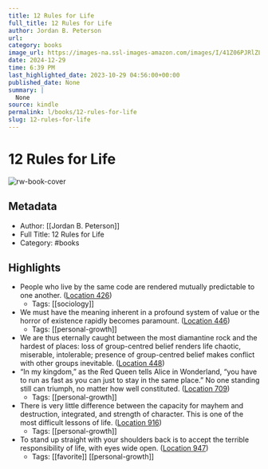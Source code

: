 ```yaml
---
title: 12 Rules for Life
full_title: 12 Rules for Life
author: Jordan B. Peterson
url: 
category: books
image_url: https://images-na.ssl-images-amazon.com/images/I/41Z06PJRlZL._SL200_.jpg
date: 2024-12-29
time: 6:39 PM
last_highlighted_date: 2023-10-29 04:56:00+00:00
published_date: None
summary: |
  None
source: kindle
permalink: l/books/12-rules-for-life
slug: 12-rules-for-life
---
```

# 12 Rules for Life

![rw-book-cover](https://images-na.ssl-images-amazon.com/images/I/41Z06PJRlZL._SL200_.jpg)

## Metadata
- Author: [[Jordan B. Peterson]]
- Full Title: 12 Rules for Life
- Category: #books

## Highlights
- People who live by the same code are rendered mutually predictable to one another. ([Location 426](https://readwise.io/to_kindle?action=open&asin=B078C6C7QS&location=426))
    - Tags: [[sociology]] 
- We must have the meaning inherent in a profound system of value or the horror of existence rapidly becomes paramount. ([Location 446](https://readwise.io/to_kindle?action=open&asin=B078C6C7QS&location=446))
    - Tags: [[personal-growth]] 
- We are thus eternally caught between the most diamantine rock and the hardest of places: loss of group-centred belief renders life chaotic, miserable, intolerable; presence of group-centred belief makes conflict with other groups inevitable. ([Location 448](https://readwise.io/to_kindle?action=open&asin=B078C6C7QS&location=448))
- “In my kingdom,” as the Red Queen tells Alice in Wonderland, “you have to run as fast as you can just to stay in the same place.” No one standing still can triumph, no matter how well constituted. ([Location 709](https://readwise.io/to_kindle?action=open&asin=B078C6C7QS&location=709))
    - Tags: [[personal-growth]] 
- There is very little difference between the capacity for mayhem and destruction, integrated, and strength of character. This is one of the most difficult lessons of life. ([Location 916](https://readwise.io/to_kindle?action=open&asin=B078C6C7QS&location=916))
    - Tags: [[personal-growth]] 
- To stand up straight with your shoulders back is to accept the terrible responsibility of life, with eyes wide open. ([Location 947](https://readwise.io/to_kindle?action=open&asin=B078C6C7QS&location=947))
    - Tags: [[favorite]] [[personal-growth]] 


